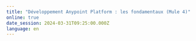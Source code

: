 ```yaml
---
title: "Développement Anypoint Platform : les fondamentaux (Mule 4)"
online: true
date_session: 2024-03-31T09:25:00.000Z
language: en
---
```

